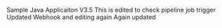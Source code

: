 
Sample Java Applicaiton V3.5
This is edited to check pipeline job trigger
Updated Webhook and editing again
Again updated
